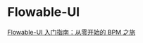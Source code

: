 # Flowable-UI

[Flowable-UI 入门指南：从零开始的 BPM 之旅](https://flowable.me/blog/2025/03/14/flowable-ui-guide/)
